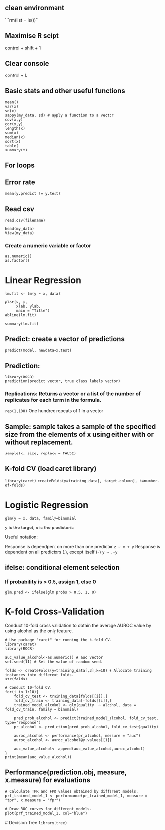 ## clean environment
```rm(list = ls())``

## Maximise R scipt
control + shift + 1

## Clear console
control + L

## Basic stats and other useful functions
```
mean()
var(x)
sd(x)
sappy(my_data, sd) # apply a function to a vector
cov(x,y)
cor(x,y)
length(x)
sum(x)
median(x)
sort(x)
table(
summary(x)
```
## For loops

## Error rate
```mean(y.predict != y.test)```

## Read csv
```read.csv(filename)```
```
head(my_data)
View(my_data)
```
### Create a numeric variable or factor
```
as.numeric()
as.factor()
```


# Linear Regression
```lm.fit <- lm(y ~ x, data)```
```
plot(x, y, 
     xlab, ylab, 
     main = "Title")
abline(lm.fit)
```
```summary(lm.fit)```

## Predict: create a vector of predictions
```predict(model, newdata=x.test)```

## Prediction:
```
library(ROCR)
prediction(predict vector, true class labels vector)
```

### Replications: Returns a vector or a list of the number of replicates for each term in the formula.
```rep(1,100)```
One hundred repeats of 1 in a vector

## Sample: sample takes a sample of the specified size from the elements of x using either with or without replacement.
```sample(x, size, replace = FALSE)```


## K-fold CV (load caret library)
 ```library(caret)```
```createFolds(y=training_data[, target-column], k=number-of-folds)```

# Logistic Regression
```glm(y ~ x, data, family=binomial```
 
y is the target, x is the predictor/s

Useful notation:

Response is dependpent on more than one predictor ```z ~ x + y```
Response is dependent on all predictors (.), except itself (-) ```y ~ .-y``` 

## ifelse: conditional element selection
### If probability is > 0.5, assign 1, else 0
```glm.pred <- ifelse(glm.probs > 0.5, 1, 0)```

# K-fold Cross-Validation
 
Conduct 10-fold cross validation to obtain the average AUROC value by using alcohol as the only feature.
```
# Use package "caret" for running the k-fold CV.
library(caret)
library(ROCR)

auc_value_alcohol<-as.numeric() # auc vector
set.seed(11) # Set the value of random seed.

folds <- createFolds(y=training_data[,3],k=10) # Allocate training instances into different folds.
str(folds)

# Conduct 10-fold CV.
for(i in 1:10){
    fold_cv_test <- training_data[folds[[i]],] 
    fold_cv_train <- training_data[-folds[[i]],] 
    trained_model_alcohol <- glm(quality  ~ alcohol, data = fold_cv_train, family = binomial)

    pred_prob_alcohol <- predict(trained_model_alcohol, fold_cv_test, type='response')
    pr_alcohol <- prediction(pred_prob_alcohol, fold_cv_test$quality)

    auroc_alcohol <- performance(pr_alcohol, measure = "auc")
    auroc_alcohol <- auroc_alcohol@y.values[[1]]
    
    auc_value_alcohol<- append(auc_value_alcohol,auroc_alcohol) 
}
print(mean(auc_value_alcohol))
```

## Performance(prediction.obj, measure, x.measure) for evaluations
```
# Calculate TPR and FPR values obtained by different models.
prf_trained_model_1 <- performance(pr_trained_model_1, measure = "tpr", x.measure = "fpr")

# Draw ROC curves for different models.
plot(prf_trained_model_1, col="blue")
```
# Decision Tree
```library(tree)```  
